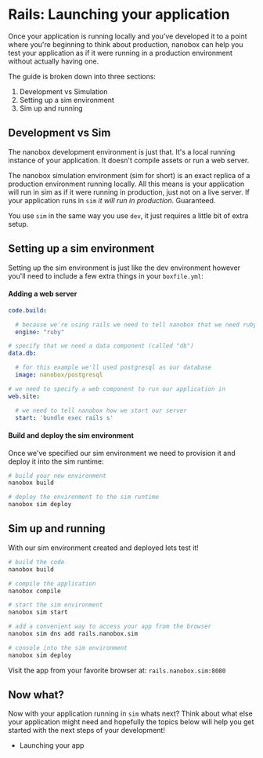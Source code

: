 # Rails: Launching your application
Once your application is running locally and you've developed it to a point where you're beginning to think about production, nanobox can help you test your application as if it were running in a production environment without actually having one.

The guide is broken down into three sections:

1. Development vs Simulation
2. Setting up a sim environment
3. Sim up and running

## Development vs Sim
The nanobox development environment is just that. It's a local running instance of your application. It doesn't compile assets or run a web server.

The nanobox simulation environment (sim for short) is an exact replica of a production environment running locally. All this means is your application will run in sim as if it were running in production, just not on a live server. If your application runs in `sim` *it will run in production*. Guaranteed.

You use `sim` in the same way you use `dev`, it just requires a little bit of extra setup.

## Setting up a sim environment
Setting up the sim environment is just like the dev environment however you'll need to include a few extra things in your `boxfile.yml`:

#### Adding a web server
```yaml
code.build:

  # because we're using rails we need to tell nanobox that we need ruby in our container
  engine: "ruby"

# specify that we need a data component (called "db")
data.db:

  # for this example we'll used postgresql as our database
  image: nanobox/postgresql

# we need to specify a web component to run our application in
web.site:

  # we need to tell nanobox how we start our server
  start: 'bundle exec rails s'
```

#### Build and deploy the sim environment
Once we've specified our sim environment we need to provision it and deploy it into the sim runtime:

```bash
# build your new environment
nanobox build

# deploy the environment to the sim runtime
nanobox sim deploy
```

## Sim up and running
With our sim environment created and deployed lets test it!

```bash
# build the code
nanobox build

# compile the application
nanobox compile

# start the sim environment
nanobox sim start

# add a convenient way to access your app from the browser
nanobox sim dns add rails.nanobox.sim

# console into the sim environment
nanobox sim deploy
```

Visit the app from your favorite browser at: `rails.nanobox.sim:8080`

## Now what?
Now with your application running in `sim` whats next? Think about what else your application might need and hopefully the topics below will help you get started with the next steps of your development!

* Launching your app

